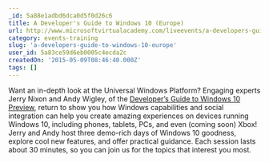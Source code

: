 ```yaml
---
_id: 5a88e1adbd6dca0d5f0d26c6
title: A Developer's Guide to Windows 10 (Europe)
url: http://www.microsoftvirtualacademy.com/liveevents/a-developers-guide-to-windows-10-europe
category: events-training
slug: 'a-developers-guide-to-windows-10-europe'
user_id: 5a83ce59d6eb0005c4ecda2c
createdOn: '2015-05-09T08:46:40.000Z'
tags: []
---
```


Want an in-depth look at the Universal Windows Platform? Engaging experts Jerry Nixon and Andy Wigley, of the <a href="http://www.microsoftvirtualacademy.com/training-courses/a-developers-guide-to-windows-10-preview">Developer’s Guide to Windows 10 Preview</a>, return to show you how Windows capabilities and social integration can help you create amazing experiences on devices running Windows 10, including phones, tablets, PCs, and even (coming soon) Xbox! Jerry and Andy host three demo-rich days of Windows 10 goodness, explore cool new features, and offer practical guidance. Each session lasts about 30 minutes, so you can join us for the topics that interest you most.
